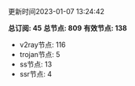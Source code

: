 更新时间2023-01-07 13:24:42

**总订阅: 45**
**总节点: 809**
**有效节点: 138**
- v2ray节点: 116
- trojan节点: 5
- ss节点: 13
- ssr节点: 4
